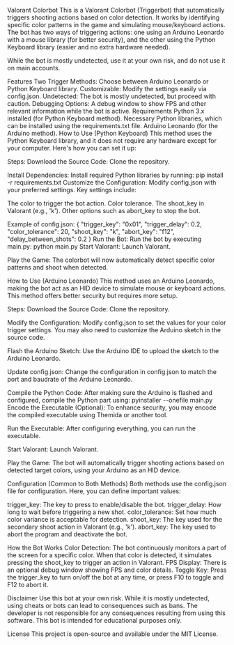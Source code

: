 Valorant Colorbot
This is a Valorant Colorbot (Triggerbot) that automatically triggers shooting actions based on color detection. It works by identifying specific color patterns in the game and simulating mouse/keyboard actions. The bot has two ways of triggering actions: one using an Arduino Leonardo with a mouse library (for better security), and the other using the Python Keyboard library (easier and no extra hardware needed).

While the bot is mostly undetected, use it at your own risk, and do not use it on main accounts.

Features
Two Trigger Methods: Choose between Arduino Leonardo or Python Keyboard library.
Customizable: Modify the settings easily via config.json.
Undetected: The bot is mostly undetected, but proceed with caution.
Debugging Options: A debug window to show FPS and other relevant information while the bot is active.
Requirements
Python 3.x installed (for Python Keyboard method).
Necessary Python libraries, which can be installed using the requirements.txt file.
Arduino Leonardo (for the Arduino method).
How to Use (Python Keyboard)
This method uses the Python Keyboard library, and it does not require any hardware except for your computer. Here's how you can set it up:

Steps:
Download the Source Code: Clone the repository.

Install Dependencies: Install required Python libraries by running:
pip install -r requirements.txt
Customize the Configuration: Modify config.json with your preferred settings. Key settings include:

The color to trigger the bot action.
Color tolerance.
The shoot_key in Valorant (e.g., 'k').
Other options such as abort_key to stop the bot.

Example of config.json:
{
    "trigger_key": "0x01",
    "trigger_delay": 0.2,
    "color_tolerance": 20,
    "shoot_key": "k",
    "abort_key": "f12",
    "delay_between_shots": 0.2
}
Run the Bot: Run the bot by executing main.py:
python main.py
Start Valorant: Launch Valorant.

Play the Game: The colorbot will now automatically detect specific color patterns and shoot when detected.

How to Use (Arduino Leonardo)
This method uses an Arduino Leonardo, making the bot act as an HID device to simulate mouse or keyboard actions. This method offers better security but requires more setup.

Steps:
Download the Source Code: Clone the repository.

Modify the Configuration: Modify config.json to set the values for your color trigger settings. You may also need to customize the Arduino sketch in the source code.

Flash the Arduino Sketch: Use the Arduino IDE to upload the sketch to the Arduino Leonardo.

Update config.json: Change the configuration in config.json to match the port and baudrate of the Arduino Leonardo.

Compile the Python Code: After making sure the Arduino is flashed and configured, compile the Python part using:
pyinstaller --onefile main.py
Encode the Executable (Optional): To enhance security, you may encode the compiled executable using Themida or another tool.

Run the Executable: After configuring everything, you can run the executable.

Start Valorant: Launch Valorant.

Play the Game: The bot will automatically trigger shooting actions based on detected target colors, using your Arduino as an HID device.

Configuration (Common to Both Methods)
Both methods use the config.json file for configuration. Here, you can define important values:

trigger_key: The key to press to enable/disable the bot.
trigger_delay: How long to wait before triggering a new shot.
color_tolerance: Set how much color variance is acceptable for detection.
shoot_key: The key used for the secondary shoot action in Valorant (e.g., 'k').
abort_key: The key used to abort the program and deactivate the bot.

How the Bot Works
Color Detection: The bot continuously monitors a part of the screen for a specific color. When that color is detected, it simulates pressing the shoot_key to trigger an action in Valorant.
FPS Display: There is an optional debug window showing FPS and color details.
Toggle Key: Press the trigger_key to turn on/off the bot at any time, or press F10 to toggle and F12 to abort it.

Disclaimer
Use this bot at your own risk. While it is mostly undetected, using cheats or bots can lead to consequences such as bans. The developer is not responsible for any consequences resulting from using this software. This bot is intended for educational purposes only.

License
This project is open-source and available under the MIT License.